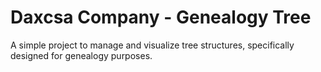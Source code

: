 # Daxcsa Company - Genealogy Tree

A simple project to manage and visualize tree structures, specifically designed for genealogy purposes.